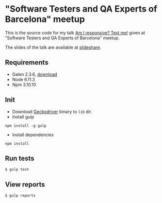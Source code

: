 # "Software Testers and QA Experts of Barcelona" meetup

This is the source code for my talk [Am I responsive? Test me!](https://www.meetup.com/es-ES/BarcelonaTesters/events/248186328) given at "Software Testers and QA Experts of Barcelona" meetup.

The slides of the talk are available at [slideshare]().

## Requirements
* Galen 2.3.6, <a href="http://galenframework.com/download/" target="_blank">download</a>
* Node 6.11.3
* Npm 3.10.10

## Init
* Download [Geckodriver](https://github.com/mozilla/geckodriver) binary to `lib` dir.
* Install gulp
```
npm install -g gulp
```
* Install dependencies
```
npm install
```
## Run tests

```
$ gulp test
```

## View reports

```
$ gulp reports
```